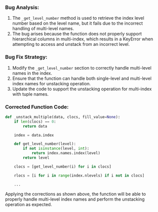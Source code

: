 ### Bug Analysis:
1. The `_get_level_number` method is used to retrieve the index level number based on the level name, but it fails due to the incorrect handling of multi-level names.
2. The bug arises because the function does not properly support hierarchical columns in multi-index, which results in a KeyError when attempting to access and unstack from an incorrect level.

### Bug Fix Strategy:
1. Modify the `_get_level_number` section to correctly handle multi-level names in the index.
2. Ensure that the function can handle both single-level and multi-level index names for unstacking operation.
3. Update the code to support the unstacking operation for multi-index with tuple names.

### Corrected Function Code:
```python
def _unstack_multiple(data, clocs, fill_value=None):
    if len(clocs) == 0:
        return data

    index = data.index

    def get_level_number(level):
        if not isinstance(level, int):
            return index.names.index(level)
        return level

    clocs = [get_level_number(i) for i in clocs]

    rlocs = [i for i in range(index.nlevels) if i not in clocs]

    ...

```

Applying the corrections as shown above, the function will be able to properly handle multi-level index names and perform the unstacking operation as expected.